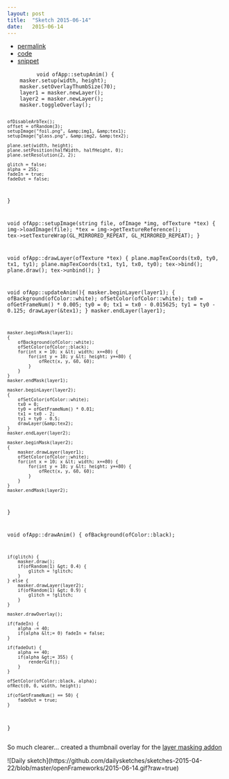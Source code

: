 ```yaml
---
layout: post
title:  "Sketch 2015-06-14"
date:   2015-06-14
---
```

<div class="code">
    <ul>
		<li><a href="{% post_url 2015-06-14-sketch %}">permalink</a></li>
		<li><a href="https://github.com/dailysketches/dailySketches/tree/master/sketches/2015-06-14">code</a></li>
		<li><a href="#" class="snippet-button">snippet</a></li>
	</ul>
    <pre class="snippet">
        <code class="cpp">void ofApp::setupAnim() {
    masker.setup(width, height);
    masker.setOverlayThumbSize(70);
    layer1 = masker.newLayer();
    layer2 = masker.newLayer();
    masker.toggleOverlay();
    
    ofDisableArbTex();
    offset = ofRandom(3);
    setupImage("foil.png", &amp;img1, &amp;tex1);
    setupImage("glass.png", &amp;img2, &amp;tex2);

    plane.set(width, height);
    plane.setPosition(halfWidth, halfHeight, 0);
    plane.setResolution(2, 2);
    
    glitch = false;
    alpha = 255;
    fadeIn = true;
    fadeOut = false;
}

void ofApp::setupImage(string file, ofImage *img, ofTexture *tex) {
    img-&gt;loadImage(file);
    *tex = img-&gt;getTextureReference();
    tex-&gt;setTextureWrap(GL_MIRRORED_REPEAT, GL_MIRRORED_REPEAT);
}

void ofApp::drawLayer(ofTexture *tex) {
    plane.mapTexCoords(tx0, ty0, tx1, ty1);
    plane.mapTexCoords(tx1, ty1, tx0, ty0);
    tex-&gt;bind();
    plane.draw();
    tex-&gt;unbind();
}

void ofApp::updateAnim(){
    masker.beginLayer(layer1);
    {
        ofBackground(ofColor::white);
        ofSetColor(ofColor::white);
        tx0 = ofGetFrameNum() * 0.005;
        ty0 = 0;
        tx1 = tx0 - 0.015625;
        ty1 = ty0 - 0.125;
        drawLayer(&amp;tex1);
    }
    masker.endLayer(layer1);
    
    masker.beginMask(layer1);
    {
        ofBackground(ofColor::white);
        ofSetColor(ofColor::black);
        for(int x = 10; x &lt; width; x+=80) {
            for(int y = 10; y &lt; height; y+=80) {
                ofRect(x, y, 60, 60);
            }
        }
    }
    masker.endMask(layer1);

    masker.beginLayer(layer2);
    {
        ofSetColor(ofColor::white);
        tx0 = 0;
        ty0 = ofGetFrameNum() * 0.01;
        tx1 = tx0 - 2;
        ty1 = ty0 - 0.5;
        drawLayer(&amp;tex2);
    }
    masker.endLayer(layer2);
    
    masker.beginMask(layer2);
    {
        masker.drawLayer(layer1);
        ofSetColor(ofColor::white);
        for(int x = 10; x &lt; width; x+=80) {
            for(int y = 10; y &lt; height; y+=80) {
                ofRect(x, y, 60, 60);
            }
        }
    }
    masker.endMask(layer2);
}

void ofApp::drawAnim() {
    ofBackground(ofColor::black);
    
    if(glitch) {
        masker.draw();
        if(ofRandom(1) &gt; 0.4) {
            glitch = !glitch;
        }
    } else {
        masker.drawLayer(layer2);
        if(ofRandom(1) &gt; 0.9) {
            glitch = !glitch;
        }
    }

    masker.drawOverlay();
    
    if(fadeIn) {
        alpha -= 40;
        if(alpha &lt;= 0) fadeIn = false;
    }
    
    if(fadeOut) {
        alpha += 40;
        if(alpha &gt;= 355) {
            renderGif();
        }
    }
    
    ofSetColor(ofColor::black, alpha);
    ofRect(0, 0, width, height);
    
    if(ofGetFrameNum() == 50) {
        fadeOut = true;
    }
}</code>
    </pre>
</div>
<p class="description">So much clearer... created a thumbnail overlay for the <a href="https://github.com/microcosm/ofxLayerMask">layer masking addon</a></p>
![Daily sketch](https://github.com/dailysketches/sketches-2015-04-22/blob/master/openFrameworks/2015-06-14.gif?raw=true)
